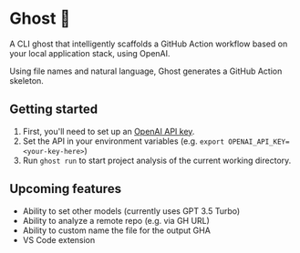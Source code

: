 # Ghost 👻
A CLI ghost that intelligently scaffolds a GitHub Action workflow based on your local application stack, using OpenAI.

Using file names and natural language, Ghost generates a GitHub Action skeleton.

## Getting started
1. First, you'll need to set up an [OpenAI API key](https://platform.openai.com/account/api-keys).
2. Set the API in your environment variables (e.g. `export OPENAI_API_KEY=<your-key-here>`)
3. Run `ghost run` to start project analysis of the current working directory.


## Upcoming features
- Ability to set other models (currently uses GPT 3.5 Turbo)
- Ability to analyze a remote repo (e.g. via GH URL)
- Ability to custom name the file for the output GHA
- VS Code extension
